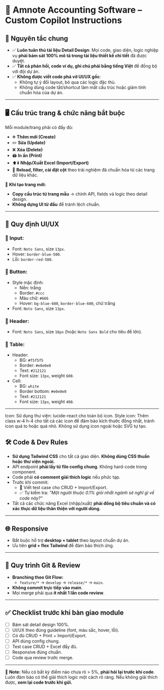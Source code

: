 # 📌 Amnote Accounting Software – Custom Copilot Instructions

## 🎯 Nguyên tắc chung
- ✅ **Luôn tuân thủ tài liệu Detail Design**: Mọi code, giao diện, logic nghiệp vụ **phải bám sát 100% mô tả trong tài liệu thiết kế chi tiết** đã được duyệt.
- ✅ **Tất cả phản hồi, code ví dụ, ghi chú phải bằng tiếng Việt** để đồng bộ với đội dự án.
- ✅ **Không được viết code phá vỡ UI/UX gốc**:  
  - Không tự ý đổi layout, bỏ qua các logic đặc thù.  
  - Không dùng code tắt/shortcut làm mất cấu trúc hoặc giảm tính chuẩn hóa của dự án.  

---

## 🖥️ Cấu trúc trang & chức năng bắt buộc
Mỗi module/trang phải có đầy đủ:
- ➕ **Thêm mới (Create)**  
- ✏️ **Sửa (Update)**  
- ❌ **Xóa (Delete)**  
- 🖨️ **In ấn (Print)**  
- ⬆️⬇️ **Nhập/Xuất Excel (Import/Export)**  
- 🔄 **Reload, filter, cài đặt cột** theo trải nghiệm đã chuẩn hóa từ các trang dữ liệu khác.

📌 **Khi tạo trang mới:**  
- **Copy cấu trúc từ trang mẫu** → chỉnh API, fields và logic theo detail design.  
- **Không dựng UI từ đầu** để tránh lệch chuẩn.

---

## 🎨 Quy định UI/UX
### 🔹 Input:
- Font: `Noto Sans`, size `13px`.
- Hover: `border-blue-500`.
- Lỗi: `border-red-500`.

### 🔹 Button:
- Style mặc định:  
  - Nền: trắng  
  - Border: `#ccc`  
  - Màu chữ: `#666`  
  - Hover: `bg-blue-600`, `border-blue-600`, chữ trắng  
- Font: `Noto Sans`, size `13px`.

### 🔹 Header:
- Font: `Noto Sans`, size `16px` (hoặc `Noto Sans Bold` cho tiêu đề lớn).

### 🔹 Table:
- Header:  
  - BG: `#f5f5f5`  
  - Border: `#e0e0e0`  
  - Text: `#212121`  
  - Font size: `13px`, weight `600`.
- Cell:  
  - BG: `white`  
  - Border bottom: `#e0e0e0`  
  - Text: `#212121`  
  - Font size: `13px`, weight `400`.

---
Icon: Sử dụng thư viện: lucide-react cho toàn bộ icon. Style icon: Thêm class w-4 h-4 cho tất cả các icon để đảm bảo kích thước đồng nhất, tránh icon quá to hoặc quá nhỏ. Không sử dụng icon ngoài hoặc SVG tự tạo.

## 🛠️ Code & Dev Rules
- **Sử dụng Tailwind CSS** cho tất cả giao diện. **Không dùng CSS thuần hoặc thư viện ngoài.**
- API endpoint **phải lấy từ file config chung**. Không hard-code trong component.
- Code phải **có comment giải thích logic** nếu phức tạp.
- Trước khi commit:
  - 🧪 Viết test case cho CRUD + Import/Export.
  - ✅ Tự kiểm tra: *"Một người thuộc 0.1% giỏi nhất ngành sẽ nghĩ gì về code này?"*
- Tất cả các chức năng Excel (nhập/xuất) **phải đồng bộ tiêu chuẩn và có xác thực dữ liệu thân thiện với người dùng.**

---

## 🌐 Responsive
- Bắt buộc hỗ trợ **desktop + tablet** theo layout chuẩn dự án.  
- Ưu tiên **grid + flex Tailwind** để đảm bảo thích ứng.  

---

## 🔄 Quy trình Git & Review
- **Branching theo Git Flow:**  
  - `feature/*` → `develop` → `release/*` → `main`.  
- **Không commit trực tiếp vào main**.  
- Mọi merge phải qua **ít nhất 1 lần code review**.

---

## ✅ Checklist trước khi bàn giao module
- [ ] Bám sát detail design 100%.  
- [ ] UI/UX theo đúng guideline (font, màu sắc, hover, lỗi).  
- [ ] Có đủ CRUD + Print + Import/Export.  
- [ ] API dùng config chung.  
- [ ] Test case CRUD + Excel đầy đủ.  
- [ ] Responsive đúng chuẩn.  
- [ ] Code qua review trước merge.  

---

📌 **Note:** Nếu có bất kỳ điểm nào chưa rõ > 5%, **phải hỏi lại trước khi code**. Luôn đảm bảo có thể giải thích logic một cách rõ ràng. Nếu không giải thích được, **xem lại code trước khi gửi.**

